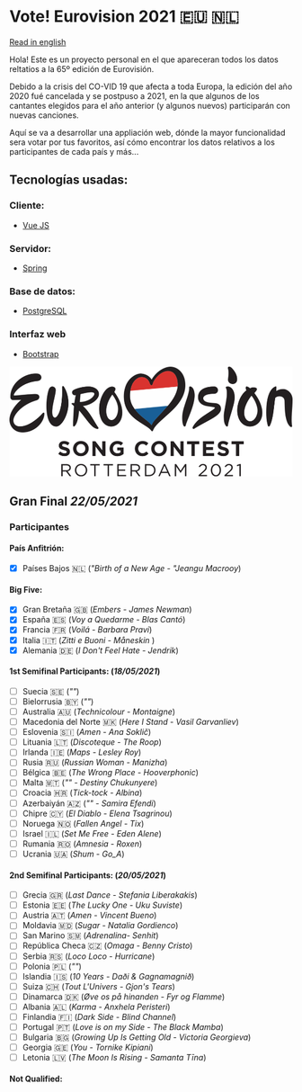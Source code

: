 # Vote! Eurovision 2021 :eu: :netherlands:

[Read in english](https://github.com/missmay4/Eurovision-2021-Project/blob/master/README.md)

Hola! Este es un proyecto personal en el que apareceran todos los datos reltatios a la 65º edición de Eurovisión.

Debido a la crisis del CO-VID 19 que afecta a toda Europa, la edición del año 2020 fué cancelada y se postpuso a 2021, en la que algunos de los cantantes elegidos para el año anterior (y algunos nuevos) participarán con nuevas canciones.

Aquí se va a desarrollar una appliación web, dónde la mayor funcionalidad sera votar por tus favoritos, así cómo encontrar los datos relativos a los participantes de cada país y más...

## Tecnologías usadas: 
### Cliente: 
* [Vue JS](https://vuejs.org/)
### Servidor: 
* [Spring](https://spring.io/projects/spring-framework)
### Base de datos:
* [PostgreSQL](https://www.postgresql.org/)
### Interfaz web
* [Bootstrap](https://getbootstrap.com/)

![Eurovision2021](eurovision-2021-rotterdam.png)

## Gran Final _22/05/2021_

### Participantes

#### País Anfitrión:

- [x] Países Bajos :netherlands: (_"Birth of a New Age - "Jeangu Macrooy_)

#### Big Five:

- [x] Gran Bretaña :uk: (_Embers - James Newman_)
- [x] España :es: (_Voy a Quedarme - Blas Cantó_)
- [x] Francia :fr: (_Voilá - Barbara Pravi_)
- [x] Italia :it: (_Zitti e Buoni - Måneskin_ )
- [x] Alemania :de: (_I Don't Feel Hate - Jendrik_)

#### 1st Semifinal Participants: (_18/05/2021_)

- [ ] Suecia :sweden: (_""_)
- [ ] Bielorrusia :belarus: (_""_)
- [ ] Australia :australia: (_Technicolour - Montaigne_)
- [ ] Macedonia del Norte :macedonia: (_Here I Stand - Vasil Garvanliev_)
- [ ] Eslovenia :slovenia: (_Amen - Ana Soklič_)
- [ ] Lituania :lithuania: (_Discoteque - The Roop_)
- [ ] Irlanda :ireland: (_Maps - Lesley Roy_)
- [ ] Rusia :ru: (_Russian Woman - Manizha_)
- [ ] Bélgica :belgium: (_The Wrong Place - Hooverphonic_)
- [ ] Malta :malta: (_"" - Destiny Chukunyere_)
- [ ] Croacia :croatia: (_Tick-tock - Albina_)
- [ ] Azerbaiyán :azerbaijan: (_"" - Samira Efendi_)
- [ ] Chipre :cyprus: (_El Diablo - Elena Tsagrinou_)
- [ ] Noruega :norway: (_Fallen Angel - Tix_)
- [ ] Israel :israel: (_Set Me Free - Eden Alene_)
- [ ] Rumania :romania: (_Amnesia - Roxen_)
- [ ] Ucrania :ukraine: (_Shum - Go_A_)

#### 2nd Semifinal Participants: (_20/05/2021_)

- [ ] Grecia :greece: (_Last Dance - Stefania Liberakakis_)
- [ ] Estonia :estonia: (_The Lucky One - Uku Suviste_)
- [ ] Austria :austria: (_Amen - Vincent Bueno_)
- [ ] Moldavia :moldova: (_Sugar - Natalia Gordienco_)
- [ ] San Marino :san_marino: (_Adrenalina- Senhit_)
- [ ] República Checa :czech_republic: (_Omaga - Benny Cristo_)
- [ ] Serbia :serbia: (_Loco Loco - Hurricane_)
- [ ] Polonia :poland: (_""_)
- [ ] Islandia :iceland: (_10 Years - Daði & Gagnamagnið_)
- [ ] Suiza :switzerland: (_Tout L'Univers - Gjon's Tears_)
- [ ] Dinamarca :denmark: (_Øve os på hinanden - Fyr og Flamme_)
- [ ] Albania :albania: (_Karma - Anxhela Peristeri_)
- [ ] Finlandia :finland: (_Dark Side - Blind Channel_)
- [ ] Portugal :portugal: (_Love is on my Side - The Black Mamba_)
- [ ] Bulgaria :bulgaria: (_Growing Up Is Getting Old - Victoria Georgieva_)
- [ ] Georgia :georgia: (_You - Tornike Kipiani_)
- [ ] Letonia :latvia: (_The Moon Is Rising - Samanta Tīna_)

#### Not Qualified:

